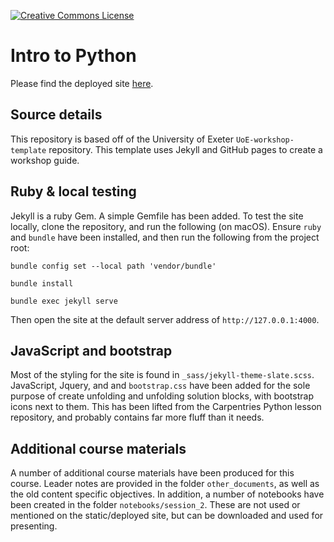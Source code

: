 <a rel="license" href=""><img alt="Creative Commons License" style="border-width:0" src="https://i.creativecommons.org/l/by/4.0/88x31.png" /></a>

# Intro to Python

Please find the deployed site [here](https://uniexeterrse.github.io/intro-to-python/).

## Source details

This repository is based off of the University of Exeter `UoE-workshop-template` repository. This template uses Jekyll and GitHub pages to create a workshop guide.

## Ruby & local testing

Jekyll is a ruby Gem. A simple Gemfile has been added. To test the site locally, clone the repository, and run the following (on macOS). Ensure `ruby` and `bundle` have been installed, and then run the following from the project root:

`bundle config set --local path 'vendor/bundle'`

`bundle install`

`bundle exec jekyll serve`

Then open the site at the default server address of `http://127.0.0.1:4000`.

## JavaScript and bootstrap

Most of the styling for the site is found in `_sass/jekyll-theme-slate.scss`. JavaScript, Jquery, and and `bootstrap.css` have been added for the sole purpose of create unfolding and unfolding solution blocks, with bootstrap icons next to them. This has been lifted from the Carpentries Python lesson repository, and probably contains far more fluff than it needs.

## Additional course materials

A number of additional course materials have been produced for this course. Leader notes are provided in the folder `other_documents`, as well as the old content specific objectives. In addition, a number of notebooks have been created in the folder `notebooks/session_2`. These are not used or mentioned on the static/deployed site, but can be downloaded and used for presenting. 
